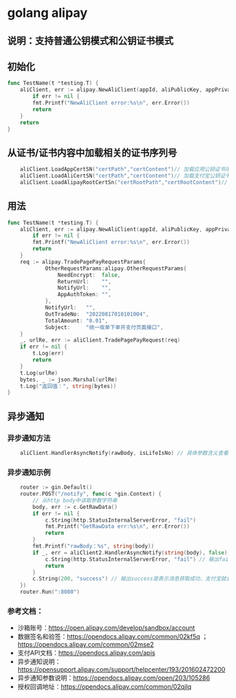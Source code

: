 # golang alipay

## 说明：支持普通公钥模式和公钥证书模式

## 初始化
```go
func TestName(t *testing.T) {
    aliClient, err := alipay.NewAliClient(appId, aliPublicKey, appPrivateKey, "RSA2", false)
        if err != nil {
        fmt.Printf("NewAliClient error:%s\n", err.Error())
        return
    }
    return
}
```

## 从证书/证书内容中加载相关的证书序列号
```go
    aliClient.LoadAppCertSN("certPath","certContent")// 加载应用公钥证书序列号SN
    aliClient.LoadAliCertSN("certPath","certContent")// 加载支付宝公钥证书序列号SN
    aliClient.LoadAlipayRootCertSn("certRootPath","certRootContent")// 加载支付宝根证书序列号SN
```

## 用法
```go
func TestName(t *testing.T) {
    aliClient, err := alipay.NewAliClient(appId, aliPublicKey, appPrivateKey, "RSA2", false)
        if err != nil {
        fmt.Printf("NewAliClient error:%s\n", err.Error())
        return
    }
    req := alipay.TradePagePayRequestParams{
            OtherRequestParams:alipay.OtherRequestParams{
                NeedEncrypt:  false,
                ReturnUrl:    "",
                NotifyUrl:    "",
                AppAuthToken: "",
            },
            NotifyUrl:   "",
            OutTradeNo:  "20220817010101004",
            TotalAmount: "0.01",
            Subject:     "统一收单下单并支付页面接口",
    }
    _, urlRe, err := aliClient.TradePagePayRequest(req)
    if err != nil {
        t.Log(err)
        return
    }
    t.Log(urlRe)
    bytes, _ := json.Marshal(urlRe)
    t.Log("返回值：", string(bytes))
}
```

## 异步通知
### 异步通知方法
```go
    aliClient.HandlerAsyncNotify(rawBody, isLifeIsNo) // 具体参数含义查看方法说明
```
### 异步通知示例
```go
    router := gin.Default()
	router.POST("/notify", func(c *gin.Context) {
		// 从http body中读取参数字符串
		body, err := c.GetRawData()
		if err != nil {
			c.String(http.StatusInternalServerError, "fail")
			fmt.Printf("GetRawData err:%s\n", err.Error())
			return
		}
		fmt.Printf("rawBody：%s", string(body))
		if _, err = aliClient2.HandlerAsyncNotify(string(body), false); err != nil {
			c.String(http.StatusInternalServerError, "fail") // 输出fail，表示消息获取失败，支付宝会重新发送消息到异步地址
			return
		}
		c.String(200, "success") // 输出success是表示消息获取成功，支付宝就会停止发送异步
	})
	router.Run(":8080")
```


### 参考文档：
* 沙箱账号：https://open.alipay.com/develop/sandbox/account
* 数据签名和验签：https://opendocs.alipay.com/common/02kf5q ；  https://opendocs.alipay.com/common/02mse2
* 支付API文档：https://opendocs.alipay.com/apis
* 异步通知说明：https://opensupport.alipay.com/support/helpcenter/193/201602472200
* 异步通知参数说明：https://opendocs.alipay.com/open/203/105286
* 授权回调地址：https://opendocs.alipay.com/common/02qjlq
